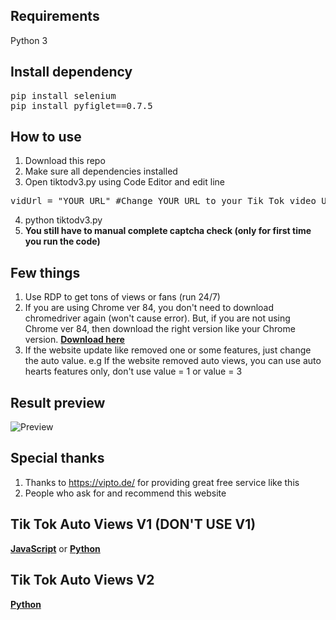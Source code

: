 ## Requirements
Python 3
  
## Install dependency
<pre>pip install selenium
pip install pyfiglet==0.7.5</pre>

## How to use
1. Download this repo
2. Make sure all dependencies installed
3. Open tiktodv3.py using Code Editor and edit line
<pre>vidUrl = "YOUR_URL" #Change YOUR_URL to your Tik Tok video URL</pre>
4. python tiktodv3.py
5. **You still have to manual complete captcha check (only for first time you run the code)**

## Few things
1. Use RDP to get tons of views or fans (run 24/7)
2. If you are using Chrome ver 84, you don't need to download chromedriver again (won't cause error). But, if you are not using Chrome ver 84, then download the right version like your Chrome version. [**Download here**](https://chromedriver.chromium.org/downloads)
3. If the website update like removed one or some features, just change the auto value. e.g If the website removed auto views, you can use auto hearts features only, don't use value = 1 or value = 3

## Result preview
![Preview](https://i.imgur.com/WZY91W6.png)

## Special thanks
1. Thanks to https://vipto.de/ for providing great free service like this
2. People who ask for and recommend this website

## Tik Tok Auto Views V1 (DON'T USE V1)
[**JavaScript**](https://github.com/kangoka/tiktok-autoviews) or 
[**Python**](https://github.com/kangoka/tiktok-autoviews-py)

## Tik Tok Auto Views V2
[**Python**](https://github.com/kangoka/tiktok-autoviewsv2-py)
